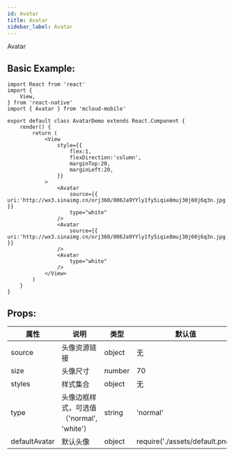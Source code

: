```yaml
---
id: Avatar
title: Avatar
sidebar_label: Avatar
---
```


Avatar

## Basic Example:
```SnackPlayer name=avatar-simple
import React from 'react'
import {
    View,
} from 'react-native'
import { Avatar } from 'mcloud-mobile'

export default class AvatarDemo extends React.Component {
    render() {
        return (
            <View
                style={{
                    flex:1,
                    flexDirection:'column',
                    marginTop:20,
                    marginLeft:20,
                }}
            >
                <Avatar
                    source={{ uri:'http://wx3.sinaimg.cn/orj360/006Ja9YYly1fy5iqie8muj30j60j6q3n.jpg' }}
                    type="white"
                />
                <Avatar
                    source={{ uri:'http://wx3.sinaimg.cn/orj360/006Ja9YYly1fy5iqie8muj30j60j6q3n.jpg' }}
                />
                <Avatar
                    type="white"
                />
            </View>
        )
    }
}

```

## Props:

属性 | 说明 | 类型 | 默认值
----|-----|------|------
| source    | 头像资源链接 |   object   |   无  |
| size   |   头像尺寸   |   number   |    70  |
| styles   |   样式集合  |   object   |   无    |
| type   |   头像边框样式，可选值（'normal', 'white'）   |   string    |    'normal'    |
| defaultAvatar   |  默认头像   |   object   |   require('./assets/default.png')  |
